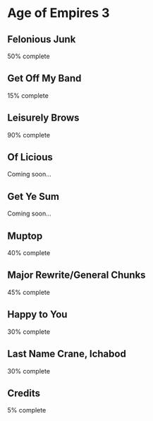 # Age of Empires 3

## Felonious Junk
50% complete

## Get Off My Band
15% complete

## Leisurely Brows
90% complete

## Of Licious
Coming soon...

## Get Ye Sum
Coming soon...

## Muptop
40% complete

## Major Rewrite/General Chunks
45% complete

## Happy to You
30% complete

## Last Name Crane, Ichabod
30% complete

## Credits
5% complete
